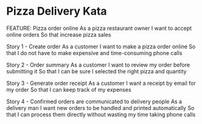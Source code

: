 # Pizza Delivery Kata

FEATURE: Pizza order online
As a pizza restaurant owner
I want to accept online orders
So that increase pizza sales

Story 1 - Create order
As a customer
I want to make a pizza order online
So that I do not have to make expensive and time-consuming phone calls

Story 2 - Order summary
As a customer
I want to review my order before submitting it
So that I can be sure I selected the right pizza and quantity

Story 3 - Generate order receipt
As a customer
I want a receipt by email for my order
So that I can keep track of my expenses

Story 4 - Confirmed orders are communicated to delivery people
As a delivery man
I want new orders to be handled and printed automatically
So that I can process them directly without wasting my time taking phone calls
